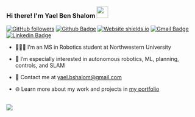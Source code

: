 ### Hi there! I'm Yael Ben Shalom <img src="https://raw.githubusercontent.com/MartinHeinz/MartinHeinz/master/wave.gif" width="30px">

<!--
**YaelBenShalom/YaelBenShalom** is a ✨ _special_ ✨ repository because its `README.md` (this file) appears on your GitHub profile.

Here are some ideas to get you started:

- 🔭  I’m currently working on ...
- 🌱  I’m currently learning ...
- 👯  I’m looking to collaborate on ...
- 🤔  I’m looking for help with ...
- 💬  Ask me about ...
- 📫  How to reach me: ...
- 😄  Pronouns: ...
- ⚡  Fun fact: ...
-->

<!-- [![Github visitors](https://visitor-badge.glitch.me/badge?page_id=YaelBenShalom.visitor-badge)](https://github.com/YaelBenShalom) -->
[![GitHub followers](https://img.shields.io/github/followers/Naereen.svg?style=social&label=Follow&maxAge=2592000)](https://github.com/YaelBenShalom?tab=followers)
[![Github Badge](https://img.shields.io/badge/-Github-000?style=flat-square&logo=Github&logoColor=white&link=https://github.com/YaelBenShalom)](https://github.com/YaelBenShalom)
[![Website shields.io](https://img.shields.io/website-up-down-green-red/http/shields.io.svg)](https://yaelbenshalom.github.io/)
[![Gmail Badge](https://img.shields.io/badge/-Gmail-c14438?style=flat-square&logo=Gmail&logoColor=white&link=mailto:yael.bshalom@gmail.com)](mailto:yael.bshalom@gmail.com)
[![Linkedin Badge](https://img.shields.io/badge/-LinkedIn-blue?style=flat-square&logo=Linkedin&logoColor=white&link=https://www.linkedin.com/in/yael-ben-shalom-21521410a/)](https://www.linkedin.com/in/yael-ben-shalom-21521410a/)


- 👩🏻‍🎓   I’m an MS in Robotics student at Northwestern University

- 🔭   I’m especially interested in autonomous robotics, ML, planning, controls, and SLAM

- 📩   Contact me at yael.bshalom@gmail.com

- 🌐   Learn more about my work and projects in <a href="https://yaelbenshalom.github.io/" target="_blank">my portfolio</a>

<br> 

<img src="https://github-readme-stats.vercel.app/api?username=YaelBenShalom&count_private=true&show_icons=true&theme=algolia">
<!-- <img src="https://github-readme-stats.vercel.app/api/top-langs/?username=YaelBenShalom&theme=algolia&layout=compact"> -->
